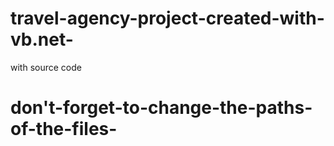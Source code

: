# travel-agency-project-created-with-vb.net-
with source code
# don't-forget-to-change-the-paths-of-the-files-
